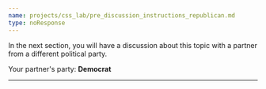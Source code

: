```yaml
---
name: projects/css_lab/pre_discussion_instructions_republican.md
type: noResponse
---
```


In the next section, you will have a discussion about this topic with a partner from a different political party.

Your partner's party: **Democrat**

---
